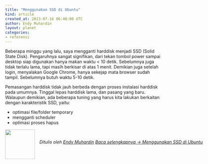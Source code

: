 ```yaml
---
title: "Menggunakan SSD di Ubuntu"
kind: article
created_at: 2013-07-16 06:40:00 UTC
author: Endy Muhardin
layout: planet
categories:
- referensi
---
```

<p>Beberapa minggu yang lalu, saya mengganti harddisk menjadi SSD (Solid State Disk).
Pengaruhnya sangat signifikan, dari tekan tombol power sampai desktop siap digunakan hanya makan waktu &lt; 10 detik.
Sebelumnya juga tidak terlalu lama, tapi masih berkisar di atas 1 menit. Demikian juga setelah login, menyalakan Google Chrome, hanya sekejap mata browser sudah tampil. Sebelumnya butuh waktu 5-10 detik.</p>

<p>Pemasangan harddisk tidak jauh berbeda dengan proses instalasi harddisk pada umumnya. Tinggal lepas harddisk lama, dan pasang yang baru. Walaupun demikian, ada beberapa tuning yang harus kita lakukan berkaitan dengan karakteristik SSD, yaitu:</p>

<ul>
<li>optimasi file/folder temporary</li>
<li>mengganti scheduler</li>
<li>optimasi proses hapus</li>
</ul>


<div class="author">
  <img src="http://www.gravatar.com/avatar/31694bbf42349c6b6adfe893bb1e19d8.png" style="width: 96px; height: 96;">
  <span style="position: absolute; padding: 32px 15px;">
    <i>Ditulis oleh <a href="http://about.me/endy.muhardin">Endy Muhardin</a> 
    <a class="more-link" href="http://software.endy.muhardin.com/linux/menggunakan-ssd-di-ubuntu/">Baca selengkapnya &rarr; Menggunakan SSD di Ubuntu</a></i>
  </span>
</div>
